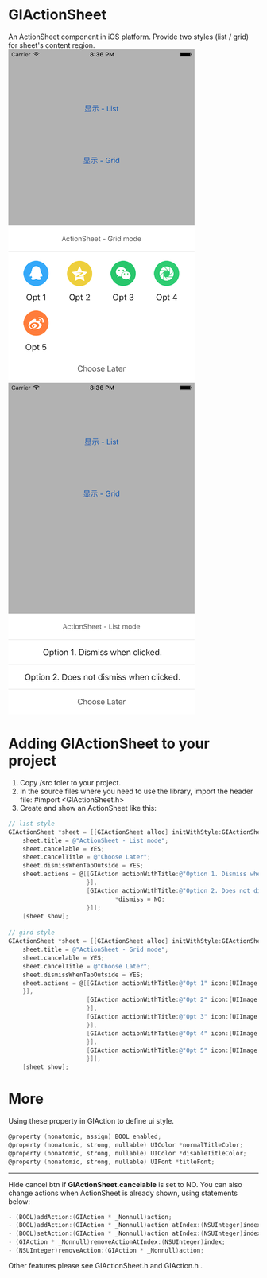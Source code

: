 # GIActionSheet
An ActionSheet component in iOS platform. Provide two styles (list / grid) for sheet's content region.
![grid style](/Docs/demo_grid_style.png) 
![list style](/Docs/demo_list_style.png) 

# Adding GIActionSheet to your project
1. Copy /src foler to your project.
2. In the source files where you need to use the library, import the header file:
#import <GIActionSheet.h>
3. Create and show an ActionSheet like this:
``` objective-c
// list style
GIActionSheet *sheet = [[GIActionSheet alloc] initWithStyle:GIActionSheetStyleList];
    sheet.title = @"ActionSheet - List mode";
    sheet.cancelable = YES;
    sheet.cancelTitle = @"Choose Later";
    sheet.dismissWhenTapOutside = YES;
    sheet.actions = @[[GIAction actionWithTitle:@"Option 1. Dismiss when clicked." icon:nil/*[UIImage imageNamed:@"icon_share_platform_qq_friend"]*/ action:^(BOOL * _Nonnull dismiss) {
                      }],
                      [GIAction actionWithTitle:@"Option 2. Does not dismiss when clicked." action:^(BOOL * _Nonnull dismiss) {
                              *dismiss = NO;
                      }]];
    [sheet show];

// gird style
GIActionSheet *sheet = [[GIActionSheet alloc] initWithStyle:GIActionSheetStyleGrid];
    sheet.title = @"ActionSheet - Grid mode";
    sheet.cancelable = YES;
    sheet.cancelTitle = @"Choose Later";
    sheet.dismissWhenTapOutside = YES;
    sheet.actions = @[[GIAction actionWithTitle:@"Opt 1" icon:[UIImage imageNamed:@"icon_share_platform_qq_friend"] action:^(BOOL * _Nonnull dismiss) {
    }],
                      [GIAction actionWithTitle:@"Opt 2" icon:[UIImage imageNamed:@"icon_share_platform_qq_zone"] action:^(BOOL * _Nonnull dismiss) {
                      }],
                      [GIAction actionWithTitle:@"Opt 3" icon:[UIImage imageNamed:@"icon_share_platform_wechat_friend"] action:^(BOOL * _Nonnull dismiss) {
                      }],
                      [GIAction actionWithTitle:@"Opt 4" icon:[UIImage imageNamed:@"icon_share_platform_wechat_timeline"] action:^(BOOL * _Nonnull dismiss) {
                      }],
                      [GIAction actionWithTitle:@"Opt 5" icon:[UIImage imageNamed:@"icon_share_platform_weibo"] action:^(BOOL * _Nonnull dismiss) {
                      }]];
    [sheet show];
``` 

# More
Using these property in GIAction to define ui style.
``` objective-c
@property (nonatomic, assign) BOOL enabled;
@property (nonatomic, strong, nullable) UIColor *normalTitleColor;
@property (nonatomic, strong, nullable) UIColor *disableTitleColor;
@property (nonatomic, strong, nullable) UIFont *titleFont;
```

----
Hide cancel btn if **GIActionSheet.cancelable** is set to NO.
You can also change actions when ActionSheet is already shown, using statements below:
``` objective-c
- (BOOL)addAction:(GIAction * _Nonnull)action;
- (BOOL)addAction:(GIAction * _Nonnull)action atIndex:(NSUInteger)index;
- (BOOL)setAction:(GIAction * _Nonnull)action atIndex:(NSUInteger)index;
- (GIAction * _Nonnull)removeActionAtIndex:(NSUInteger)index;
- (NSUInteger)removeAction:(GIAction * _Nonnull)action;
```
Other features please see GIActionSheet.h and GIAction.h .

